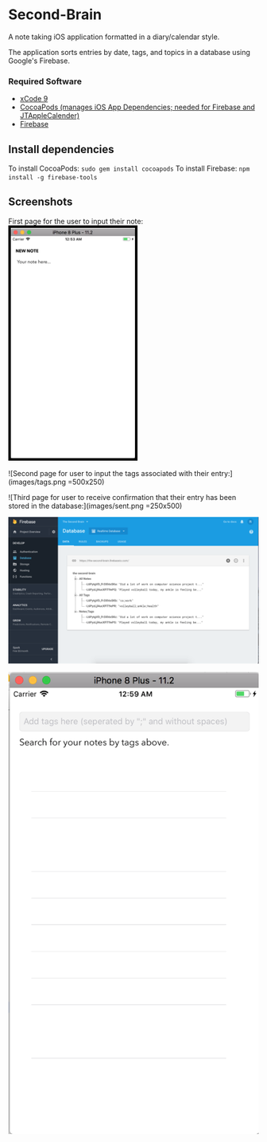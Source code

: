 # Second-Brain
A note taking iOS application formatted in a diary/calendar style.

The application sorts entries by date, tags, and topics in a database using Google's Firebase.


### Required Software

- <a href = "https://developer.apple.com/xcode/">xCode 9 </a>
- <a href = "https://guides.cocoapods.org/using/getting-started.html">CocoaPods (manages iOS App Dependencies; needed for Firebase and JTAppleCalender)</a>
- <a href = "https://firebase.google.com/">Firebase </a>

## Install dependencies
To install CocoaPods: `sudo gem install cocoapods`
To install Firebase: `npm install -g firebase-tools`

## Screenshots

First page for the user to input their note:<img src="images/newnote.png" width="250" style='border:5px solid #000000'>

![Second page for user to input the tags associated with their entry:](images/tags.png =500x250)

![Third page for user to receive confirmation that their entry has been stored in the database:](images/sent.png =250x500)

![Image of the database holding sample data:](images/database.png)

![Image of search page on the application:](images/search.png)
